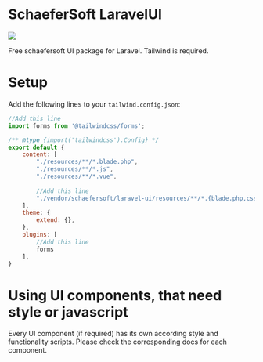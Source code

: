 # SchaeferSoft LaravelUI

<img src="https://media.discordapp.net/attachments/776387257224921088/1252603513150771200/logo_full_dark_1.png?ex=6672d16d&is=66717fed&hm=2b8e1ae4f30ee46f4414c3ce9e9d48723c09102649f6903fbdb91bc817f427ab&=&format=webp&quality=lossless&width=1800&height=300"/>

Free schaefersoft UI package for Laravel. Tailwind is required.

# Setup

Add the following lines to your `tailwind.config.json`:

````javascript
//Add this line
import forms from '@tailwindcss/forms';

/** @type {import('tailwindcss').Config} */
export default {
    content: [
        "./resources/**/*.blade.php",
        "./resources/**/*.js",
        "./resources/**/*.vue",
        
        //Add this line
        "./vendor/schaefersoft/laravel-ui/resources/**/*.{blade.php,css,js,ts}"
    ],
    theme: {
        extend: {},
    },
    plugins: [
        //Add this line
        forms
    ],
}
````

# Using UI components, that need style or javascript

Every UI component (if required) has its own according style and functionality scripts.
Please check the corresponding docs for each component.
